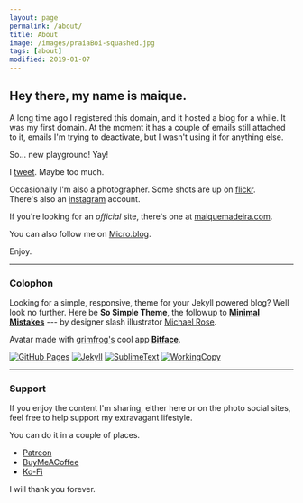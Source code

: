 ```yaml
---
layout: page
permalink: /about/
title: About
image: /images/praiaBoi-squashed.jpg
tags: [about]
modified: 2019-01-07
---
```

  
## Hey there, my name is maique.

A long time ago I registered this domain, and it hosted a blog for a while. It was my first domain. At the moment it has a couple of emails still attached to it, emails I'm trying to deactivate, but I wasn't using it for anything else.  

So... new playground! Yay!

I [tweet](http://twitter.com/maique). Maybe too much.

Occasionally I'm also a photographer. Some shots are up on [flickr](http://flickr.com/photos/maique/).  
There's also an [instagram](http://instagram.com/maique) account.

If you're looking for an _official_ site, there's one at [maiquemadeira.com](http://maiquemadeira.com/).

You can also follow me on <a href="https://micro.blog/maique" rel="me">Micro.blog</a>.

Enjoy. 

----

### Colophon

Looking for a simple, responsive, theme for your Jekyll powered blog? Well look no further. Here be **So Simple Theme**, the followup to [**Minimal Mistakes**](http://mmistakes.github.io/minimal-mistakes) --- by designer slash illustrator [Michael Rose](http://mademistakes.com).  

Avatar made with [grimfrog's](https://twitter.com/grimfrog) cool app [**Bitface**](https://itunes.apple.com/no/app/bitface-8-bit-avatar-creator/id687230250?mt=8).  

[![GitHub Pages](https://img.shields.io/badge/hosted-github-ff69b4.svg?style=for-the-badge)](https://pages.github.com/) 
[![Jekyll](https://img.shields.io/badge/powered-jekyll-ff69b4.svg?style=for-the-badge)](http://jekyllrb.com/) 
[![SublimeText](https://img.shields.io/badge/assembled-sublimetext-ff69b4.svg?style=for-the-badge)](http://www.sublimetext.com/) 
[![WorkingCopy](https://img.shields.io/badge/updated-workingcopy-ff69b4.svg?style=for-the-badge)](https://workingcopy.app/)

----

### Support

If you enjoy the content I'm sharing, either here or on the photo social sites, feel free to help support my extravagant lifestyle.  

You can do it in a couple of places.  

- [Patreon](https://www.patreon.com/maique)
- [BuyMeACoffee](https://www.buymeacoffee.com/maique)
- [Ko-Fi](https://ko-fi.com/maique)

I will thank you forever.
